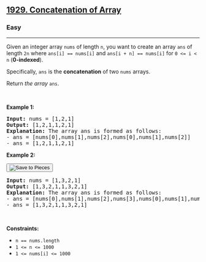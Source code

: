 <h2><a href="https://leetcode.com/problems/concatenation-of-array/">1929. Concatenation of Array</a></h2><h3>Easy</h3><hr><div style="user-select: auto;"><p style="user-select: auto;">Given an integer array <code style="user-select: auto;">nums</code> of length <code style="user-select: auto;">n</code>, you want to create an array <code style="user-select: auto;">ans</code> of length <code style="user-select: auto;">2n</code> where <code style="user-select: auto;">ans[i] == nums[i]</code> and <code style="user-select: auto;">ans[i + n] == nums[i]</code> for <code style="user-select: auto;">0 &lt;= i &lt; n</code> (<strong style="user-select: auto;">0-indexed</strong>).</p>

<p style="user-select: auto;">Specifically, <code style="user-select: auto;">ans</code> is the <strong style="user-select: auto;">concatenation</strong> of two <code style="user-select: auto;">nums</code> arrays.</p>

<p style="user-select: auto;">Return <em style="user-select: auto;">the array </em><code style="user-select: auto;">ans</code>.</p>

<p style="user-select: auto;">&nbsp;</p>
<p style="user-select: auto;"><strong style="user-select: auto;">Example 1:</strong></p>

<pre style="user-select: auto;"><strong style="user-select: auto;">Input:</strong> nums = [1,2,1]
<strong style="user-select: auto;">Output:</strong> [1,2,1,1,2,1]
<strong style="user-select: auto;">Explanation:</strong> The array ans is formed as follows:
- ans = [nums[0],nums[1],nums[2],nums[0],nums[1],nums[2]]
- ans = [1,2,1,1,2,1]</pre>

<p style="user-select: auto;"><strong style="user-select: auto;">Example 2:</strong></p>

<div class="pieces pieces-wrapper-14">
            <button class="pieces-btn btn-uid-14 noselect" aria-label="Save to Pieces" type="button">
                <img alt="Save to Pieces" class="pieces-btn-icon" src="chrome-extension://igbgibhbfonhmjlechmeefimncpekepm/save_button.svg">
            </button>
            <pre style="user-select: auto;"><strong style="user-select: auto;">Input:</strong> nums = [1,3,2,1]
<strong style="user-select: auto;">Output:</strong> [1,3,2,1,1,3,2,1]
<strong style="user-select: auto;">Explanation:</strong> The array ans is formed as follows:
- ans = [nums[0],nums[1],nums[2],nums[3],nums[0],nums[1],nums[2],nums[3]]
- ans = [1,3,2,1,1,3,2,1]
</pre></div>

<p style="user-select: auto;">&nbsp;</p>
<p style="user-select: auto;"><strong style="user-select: auto;">Constraints:</strong></p>

<ul style="user-select: auto;">
	<li style="user-select: auto;"><code style="user-select: auto;">n == nums.length</code></li>
	<li style="user-select: auto;"><code style="user-select: auto;">1 &lt;= n &lt;= 1000</code></li>
	<li style="user-select: auto;"><code style="user-select: auto;">1 &lt;= nums[i] &lt;= 1000</code></li>
</ul>
</div>